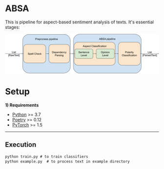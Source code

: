 # ABSA
This is pipeline for aspect-based sentiment analysis of texts.
It's essential stages:

![](notebooks/images/pipeline.svg)

# Setup

**1) Requirements**

- [Python](https://www.python.org/downloads/) >= 3.7
- [Poetry](https://python-poetry.org/docs/) >= 0.12
- [PyTorch](https://pytorch.org/get-started/locally/) >= 1.5

----------
Execution
----------
```shell script
python train.py # to train classifiers
python example.py  # to process text in example directory
```
